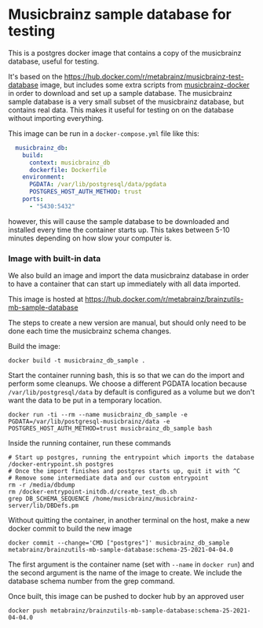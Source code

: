 # Musicbrainz sample database for testing

This is a postgres docker image that contains a copy of the musicbrainz database, useful
for testing.

It's based on the https://hub.docker.com/r/metabrainz/musicbrainz-test-database image, but includes
some extra scripts from [musicbrainz-docker](https://github.com/metabrainz/musicbrainz-docker) in order
to download and set up a sample database. The musicbrainz sample database is a very small subset of the
musicbrainz database, but contains real data. This makes it useful for testing on on the database
without importing everything.

This image can be run in a `docker-compose.yml` file like this:

```yaml
  musicbrainz_db:
    build:
      context: musicbrainz_db
      dockerfile: Dockerfile
    environment:
      PGDATA: /var/lib/postgresql/data/pgdata
      POSTGRES_HOST_AUTH_METHOD: trust
    ports:
      - "5430:5432"
```

however, this will cause the sample database to be downloaded and installed every time the container
starts up. This takes between 5-10 minutes depending on how slow your computer is.

### Image with built-in data
We also build an image and import the data musicbrainz database in order to have a container that
can start up immediately with all data imported.

This image is hosted at https://hub.docker.com/r/metabrainz/brainzutils-mb-sample-database

The steps to create a new version are manual, but should only need to be done each time
the musicbrainz schema changes.

Build the image:

    docker build -t musicbrainz_db_sample .

Start the container running bash, this is so that we can do the import and perform some cleanups.
We choose a different PGDATA location because `/var/lib/postgresql/data` by default is configured as
a volume but we don't want the data to be put in a temporary location.

    docker run -ti --rm --name musicbrainz_db_sample -e PGDATA=/var/lib/postgresql-musicbrainz/data -e POSTGRES_HOST_AUTH_METHOD=trust musicbrainz_db_sample bash

Inside the running container, run these commands

    # Start up postgres, running the entrypoint which imports the database
    /docker-entrypoint.sh postgres
    # Once the import finishes and postgres starts up, quit it with ^C
    # Remove some intermediate data and our custom entrypoint
    rm -r /media/dbdump
    rm /docker-entrypoint-initdb.d/create_test_db.sh
    grep DB_SCHEMA_SEQUENCE /home/musicbrainz/musicbrainz-server/lib/DBDefs.pm

Without quitting the container, in another terminal on the host, make a new docker commit to build 
the new image

    docker commit --change='CMD ["postgres"]' musicbrainz_db_sample metabrainz/brainzutils-mb-sample-database:schema-25-2021-04-04.0

The first argument is the container name (set with `--name` in `docker run`) and the second argument
is the name of the image to create. We include the database schema number from the grep command.

Once built, this image can be pushed to docker hub by an approved user

    docker push metabrainz/brainzutils-mb-sample-database:schema-25-2021-04-04.0
